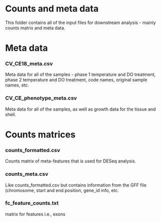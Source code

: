 # Counts and meta data
This folder contains all of the input files for downstream analysis - mainly counts matrix and meta data.


# Meta data

### CV_CE18_meta.csv
Meta data for all of the samples - phase 1 temperature and DO treatment, phase 2 temperature and DO treatment, code names, original sample names, etc.

### CV_CE_phenotype_meta.csv
Meta data for all of the samples, as well as growth data for the tissue and shell.


# Counts matrices

### counts_formatted.csv
Counts matrix of meta-features that is used for DESeq analysis.

### counts_meta.csv
Like counts_formatted.csv but contains information from the GFF file (chromosome, start and end position, gene_id info, etc.

### fc_feature_counts.txt
matrix for features i.e., exons